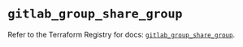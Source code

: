 # `gitlab_group_share_group`

Refer to the Terraform Registry for docs: [`gitlab_group_share_group`](https://registry.terraform.io/providers/gitlabhq/gitlab/18.3.0/docs/resources/group_share_group).
